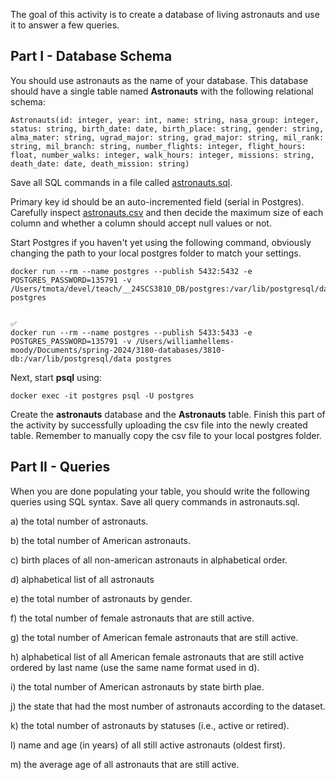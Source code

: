 The goal of this activity is to create a database of living astronauts and use it to answer a few queries.

## Part I - Database Schema

You should use astronauts as the name of your database. This database should have a single table named **Astronauts** with the following relational schema:

```
Astronauts(id: integer, year: int, name: string, nasa_group: integer, status: string, birth_date: date, birth_place: string, gender: string, alma_mater: string, ugrad_major: string, grad_major: string, mil_rank: string, mil_branch: string, number_flights: integer, flight_hours: float, number_walks: integer, walk_hours: integer, missions: string, death_date: date, death_mission: string)
```

Save all SQL commands in a file called [astronauts.sql](astronauts.sql).

Primary key id should be an auto-incremented field (serial in Postgres). Carefully inspect [astronauts.csv](astronauts.csv) and then decide the maximum size of each column and whether a column should accept null values or not.

Start Postgres if you haven't yet using the following command, obviously changing the path to your local postgres folder to match your settings.

<!--  -->

```
docker run --rm --name postgres --publish 5432:5432 -e POSTGRES_PASSWORD=135791 -v /Users/tmota/devel/teach/__24SCS3810_DB/postgres:/var/lib/postgresql/data postgres


✅
docker run --rm --name postgres --publish 5433:5433 -e POSTGRES_PASSWORD=135791 -v /Users/williamhellems-moody/Documents/spring-2024/3180-databases/3810-db:/var/lib/postgresql/data postgres
```

Next, start **psql** using:

```
docker exec -it postgres psql -U postgres
```

Create the **astronauts** database and the **Astronauts** table. Finish this part of the activity by successfully uploading the csv file into the newly created table. Remember to manually copy the csv file to your local postgres folder.

## Part II - Queries

When you are done populating your table, you should write the following queries using SQL syntax. Save all query commands in astronauts.sql.

a) the total number of astronauts.

b) the total number of American astronauts.

c) birth places of all non-american astronauts in alphabetical order.

d) alphabetical list of all astronauts

e) the total number of astronauts by gender.

f) the total number of female astronauts that are still active.

g) the total number of American female astronauts that are still active.

h) alphabetical list of all American female astronauts that are still active ordered by last name (use the same name format used in d).

i) the total number of American astronauts by state birth plae.

j) the state that had the most number of astronauts according to the dataset.

k) the total number of astronauts by statuses (i.e., active or retired).

l) name and age (in years) of all still active astronauts (oldest first).

m) the average age of all astronauts that are still active.

